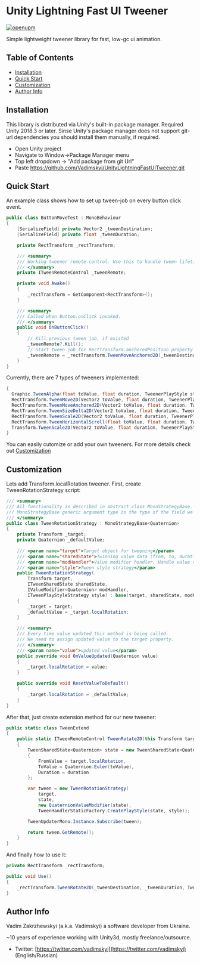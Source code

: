 # Unity Lightning Fast UI Tweener
[![openupm](https://img.shields.io/npm/v/com.vadimskyi.lightningfasttweeners?label=openupm&registry_uri=https://package.openupm.com)](https://openupm.com/packages/com.vadimskyi.lightningfasttweeners/)

Simple lightweight tweener library for fast, low-gc ui animation.
## Table of Contents

- [Installation](#installation)
- [Quick Start](#quick-start)
- [Customization](#customization)
- [Author Info](#author-info)

## Installation
This library is distributed via Unity's built-in package manager. Required Unity 2018.3 or later.
Sinse Unity's package manager does not support git-url dependencies you should install them manually, if required.

- Open Unity project
- Navigate to Window->Package Manager menu
- Top left dropdown -> "Add package from git Url"
- Paste https://github.com/Vadimskyi/UnityLightningFastUITweener.git

## Quick Start

An example class shows how to set up tween-job on every button click event.

```csharp
public class ButtonMoveTest : MonoBehaviour
{
    [SerializeField] private Vector2 _tweenDestination;
    [SerializeField] private float _tweenDuration;

    private RectTransform _rectTransform;

    /// <summary>
    /// Working tweener remote control. Use this to handle tween lifetime and callbacks
    /// </summary>
    private ITweenRemoteControl _tweenRemote;

    private void Awake()
    {
        _rectTransform = GetComponent<RectTransform>();
    }

    /// <summary>
    /// Called when Button.onClick invoked.
    /// </summary>
    public void OnButtonClick()
    {
        // Kill previous tween job, if existed
        _tweenRemote?.Kill();
        // Start tween job for RectTransform.anchoredPosition property
        _tweenRemote = _rectTransform.TweenMoveAnchored2D(_tweenDestination, _tweenDuration, TweenerPlayStyle.Once);
    }
}
```

Currently, there are 7 types of tweeners implemented:

```csharp
{
  Graphic.TweenAlpha(float toValue, float duration, TweenerPlayStyle style) // for Graphic.color.a field
  RectTransform.TweenMove2D(Vector2 toValue, float duration, TweenerPlayStyle style) // for RectTransform.localPostion property
  RectTransform.TweenMoveAnchored2D(Vector2 toValue, float duration, TweenerPlayStyle style) // for RectTransform.anchoredPosition property
  RectTransform.TweenSizeDelta2D(Vector2 toValue, float duration, TweenerPlayStyle style) // for RectTransform.sizeDelta property
  RectTransform.TweenScale2D(Vector2 toValue, float duration, TweenerPlayStyle style) // for RectTransform.localScale property
  RectTransform.TweenHorizontalScroll(float toValue, float duration, TweenerPlayStyle style) // for ScrollRect.horizontalNormalizedPosition property
  Transform.TweenScale2D(Vector2 toValue, float duration, TweenerPlayStyle style) // for Transform.localScale property
}
```
You can easily cutomize or add your own tweeners. For more details check out [Customization](#customization)

## Customization

Lets add Transform.localRotation tweener. First, create TweenRotationStrategy script:

```csharp
/// <summary>
/// All functionality is described in abstract class MonoStrategyBase.
/// MonoStrategyBase generic argument type is the type of the field we want to change (in this example, Quaternion is the type of Transform.localRotation field)
/// </summary>
public class TweenRotationStrategy : MonoStrategyBase<Quaternion>
{
    private Transform _target;
    private Quaternion _defaultValue;
    
    /// <param name="target">Target object for tweening</param>
    /// <param name="sharedState">Twinning value data (from, to, duration)</param>
    /// <param name="modHandler">Value modifier handler. Handle value change over time.</param>
    /// <param name="style">Tween style strategy</param>
    public TweenRotationStrategy(
        Transform target,
        ITweenSharedState sharedState,
        IValueModifier<Quaternion> modHandler,
        ITweenPlayStyleStrategy style) : base(target, sharedState, modHandler, style)
    {
        _target = target;
        _defaultValue = _target.localRotation;
    }

    /// <summary>
    /// Every time value updated this method is being called.
    /// We need to assign updated value to the target property.
    /// </summary>
    /// <param name="value">updated value</param>
    public override void OnValueUpdated(Quaternion value)
    {
        _target.localRotation = value;
    }

    public override void ResetValueToDefault()
    {
        _target.localRotation = _defaultValue;
    }
}
```

After that, just create extension method for our new tweener:

```csharp
public static class TweenExtend
{
    public static ITweenRemoteControl TweenRotate2D(this Transform target, Vector3 toValue, float duration, TweenerPlayStyle style)
    {
        TweenSharedState<Quaternion> state = new TweenSharedState<Quaternion>()
        {
            FromValue = target.localRotation,
            ToValue = Quaternion.Euler(toValue),
            Duration = duration
        };

        var tween = new TweenRotationStrategy(
            target,
            state,
            new QuaternionValueModifier(state),
            TweenHandlerStaticFactory.CreatePlayStyle(state, style));

        TweenUpdaterMono.Instance.Subscribe(tween);

        return tween.GetRemote();
    }
}
```
And finally how to use it:

```csharp
private RectTransform _rectTransform;

public void Use()
{
    _rectTransform.TweenRotate2D(_tweenDestination, _tweenDuration, TweenerPlayStyle.PingPong);
}
```

## Author Info

Vadim Zakrzhewskyi (a.k.a. Vadimskyi) a software developer from Ukraine.

~10 years of experience working with Unity3d, mostly freelance/outsource.

* Twitter: [https://twitter.com/vadimskyi](https://twitter.com/vadimskyi) (English/Russian)
